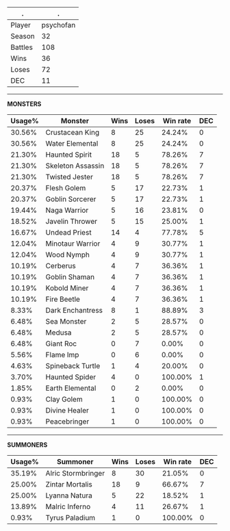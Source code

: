 .|.
|-|-
Player|psychofan
Season|32
Battles|108
Wins|36
Loses|72
DEC|11

---
**MONSTERS**

Usage%|Monster|Wins|Loses|Win rate|DEC|
-|-|-|-|-|-|
30.56%|Crustacean King|8|25|24.24%|0|
30.56%|Water Elemental|8|25|24.24%|0|
21.30%|Haunted Spirit|18|5|78.26%|7|
21.30%|Skeleton Assassin|18|5|78.26%|7|
21.30%|Twisted Jester|18|5|78.26%|7|
20.37%|Flesh Golem|5|17|22.73%|1|
20.37%|Goblin Sorcerer|5|17|22.73%|1|
19.44%|Naga Warrior|5|16|23.81%|0|
18.52%|Javelin Thrower|5|15|25.00%|1|
16.67%|Undead Priest|14|4|77.78%|5|
12.04%|Minotaur Warrior|4|9|30.77%|1|
12.04%|Wood Nymph|4|9|30.77%|1|
10.19%|Cerberus|4|7|36.36%|1|
10.19%|Goblin Shaman|4|7|36.36%|1|
10.19%|Kobold Miner|4|7|36.36%|1|
10.19%|Fire Beetle|4|7|36.36%|1|
8.33%|Dark Enchantress|8|1|88.89%|3|
6.48%|Sea Monster|2|5|28.57%|0|
6.48%|Medusa|2|5|28.57%|0|
6.48%|Giant Roc|0|7|0.00%|0|
5.56%|Flame Imp|0|6|0.00%|0|
4.63%|Spineback Turtle|1|4|20.00%|0|
3.70%|Haunted Spider|4|0|100.00%|1|
1.85%|Earth Elemental|0|2|0.00%|0|
0.93%|Clay Golem|1|0|100.00%|0|
0.93%|Divine Healer|1|0|100.00%|0|
0.93%|Peacebringer|1|0|100.00%|0|

---
**SUMMONERS**

Usage%|Summoner|Wins|Loses|Win rate|DEC|
-|-|-|-|-|-|
35.19%|Alric Stormbringer|8|30|21.05%|0|
25.00%|Zintar Mortalis|18|9|66.67%|7|
25.00%|Lyanna Natura|5|22|18.52%|1|
13.89%|Malric Inferno|4|11|26.67%|1|
0.93%|Tyrus Paladium|1|0|100.00%|0|
